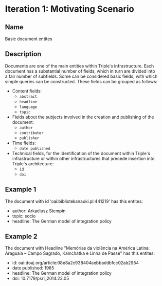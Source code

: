 # Iteration 1: Motivating Scenario

## Name
Basic document entites

## Description
Documents are one of the main entities within Triple's infrastructure. Each document has a substantial number of fields, which in turn are divided into a fair number of subfields. Some can be considered basic fields, with which simple queries can be constructed. 
These fields can be grouped as follows:

* Content fields:
    * `abstract`
    * `headline`
    * `language`
    * `topic`
* Fields about the subjects involved in the creation and publishing of the document:
    * `author`
    * `contributor`
    * `publisher`
* Time fields:
    * `date published`
* Technical fields, for the identification of the document within Triple's infrastructure or within other infrastructures that precede insertion into Triple's architecture:
    * `id`
    * `doi`

## Example 1

The document with id 'oai:bibliotekanauki.pl:441219' has this entites:

* author: Arkadiusz Stempin
* topic: socio
* headline: The German model of integration policy

## Example 2

The document with Headline "Memórias da violência na América Latina: Araguaia – Campo Sagrado, Kamchatka e Linha de Passe" has this entites:

* id: oai:doaj.org/article:08e8a2c938404aebbaddbfcc02ab2954
* date published: 1985
* headline: The German model of integration policy
* doi: 10.7179/psri_2014.23.05